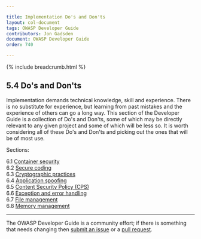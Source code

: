 ```yaml
---

title: Implementation Do's and Don'ts
layout: col-document
tags: OWASP Developer Guide
contributors: Jon Gadsden
document: OWASP Developer Guide
order: 740

---
```


{% include breadcrumb.html %}

## 5.4 Do's and Don'ts

Implementation demands technical knowledge, skill and experience.
There is no substitute for experience, but learning from past mistakes and the experience of others can go a long way.
This section of the Developer Guide is a collection of Do's and Don'ts,
some of which may be directly relevant to any given project and some of which will be less so.
It is worth considering all of these Do's and Don'ts and picking out the ones that will be of most use.

Sections:

6.1 [Container security](01-container-security.md)  
6.2 [Secure coding](02-secure-coding.md)  
6.3 [Cryptographic practices](03-cryptographic-practices.md)  
6.4 [Application spoofing](04-application-spoofing.md)  
6.5 [Content Security Policy (CPS)](05-content-security-policy.md)  
6.6 [Exception and error handling](06-exception-error-handling.md)  
6.7 [File management](07-file-management.md)  
6.8 [Memory management](08-memory-management.md)

----

The OWASP Developer Guide is a community effort; if there is something that needs changing
then [submit an issue][issue0740] or a [pull request][pr].

[issue0740]: https://github.com/OWASP/www-project-developer-guide/issues/new?labels=enhancement&template=request.md&title=Update:%2007-implementation/04-dos-donts/00-toc
[pr]: https://github.com/OWASP/www-project-developer-guide/pulls
